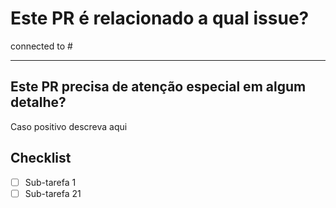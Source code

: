 # Este PR é relacionado a qual issue?

connected to #

---

## Este PR precisa de atenção especial em algum detalhe?

Caso positivo descreva aqui

## Checklist

- [ ] Sub-tarefa 1
- [ ] Sub-tarefa 21